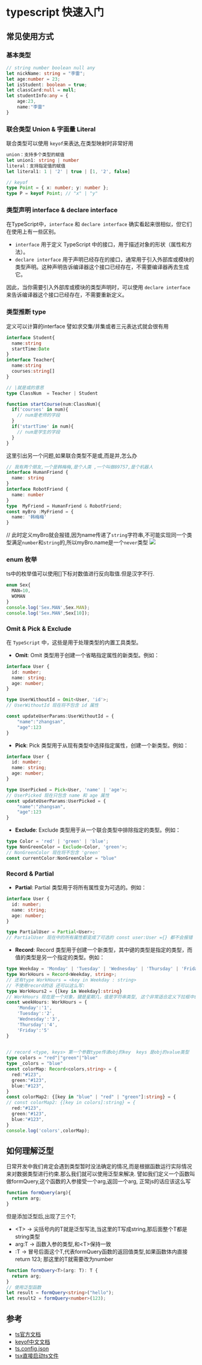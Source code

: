 # typescript 快速入门

## 常见使用方式

### 基本类型 
```ts
// string number boolean null any
let nickName: string = "李雷";
let age:number = 23;
let isStudent: boolean = true;
let classCard:null = null;
let studentInfo:any = {
    age:23,
    name:"李雷"
}
```

### 联合类型 Union & 字面量 Literal

联合类型可以使用 `keyof`来表达,在类型映射时非常好用
```ts
union：支持多个类型的赋值
let union1: string | number
literal：支持指定值的赋值
let literal1: 1 | '2' | true | [1, '2', false]

// keyof
type Point = { x: number; y: number };
type P = keyof Point; // "x" | "y"
```

### 类型声明 interface  & declare interface
 在TypeScript中，`interface` 和 `declare interface` 确实看起来很相似，但它们在使用上有一些区别。

- `interface` 用于定义 TypeScript 中的接口，用于描述对象的形状（属性和方法）。
- `declare interface` 用于声明已经存在的接口，通常用于引入外部库或模块的类型声明。这种声明告诉编译器这个接口已经存在，不需要编译器再去生成它。

因此，当你需要引入外部库或模块的类型声明时，可以使用 `declare interface` 来告诉编译器这个接口已经存在，不需要重新定义。


### 类型推断 type
定义可以计算的interface  譬如求交集/并集或者三元表达式就会很有用
```typescript
interface Student{
  name:string
  startTime:Date
}
interface Teacher{
  name:string
  courses:string[]
}

// |就是或的意思
type ClassNum  = Teacher | Student

function startCourse(num:ClassNum){
  if('courses' in num){
    // num是老师的字段
  }
  if('startTime' in num){
    // num是学生的字段
  }
}
```
这里引出另一个问题,如果联合类型不是或,而是并,怎么办
```typescript
// 我有两个朋友,一个是韩梅梅,是个人类 ,一个叫做89757,是个机器人
interface HumanFriend {
  name: string
}
interface RobotFriend {
  name: number
}
type  MyFriend = HumanFriend & RobotFriend;
const myBro :MyFriend = {
  name: '韩梅梅'
}
```
// 此时定义myBro就会报错,因为name传递了`string`字符串,不可能实现同一个类型满足`number`和`string`的,所以myBro.name是一个`never`类型
![](/public/ts-first-01.jpg)


### enum 枚举
ts中的枚举值可以使用[]下标对数值进行反向取值.但是汉字不行.
```typescript
enum Sex{
  MAN=10,
  WOMAN
}
console.log('Sex.MAN',Sex.MAN);
console.log('Sex.MAN',Sex[10]);
```

### Omit & Pick & Exclude 
在 `TypeScript` 中，这些是用于处理类型的内置工具类型。

- **Omit**: Omit 类型用于创建一个省略指定属性的新类型。例如：

```typescript
interface User {
  id: number;
  name: string;
  age: number;
}

type UserWithoutId = Omit<User, 'id'>;
// UserWithoutId 现在将不包含 id 属性

const updateUserParams:UserWithoutId = {
    "name":"zhangsan",
    "age":123
}
```

- **Pick**: Pick 类型用于从现有类型中选择指定属性，创建一个新类型。例如：

```typescript
interface User {
  id: number;
  name: string;
  age: number;
}

type UserPicked = Pick<User, 'name' | 'age'>;
// UserPicked 现在只包含 name 和 age 属性
const updateUserParams:UserPicked = {
    "name":"zhangsan",
    "age":123
}

```

- **Exclude**: Exclude 类型用于从一个联合类型中排除指定的类型。例如：

```typescript
type Color = 'red' | 'green' | 'blue';
type NonGreenColor = Exclude<Color, 'green'>;
// NonGreenColor 现在将不包含 'green'
const currentColor:NonGreenColor = "blue"
```
### Record & Partial 


- **Partial**: Partial 类型用于将所有属性变为可选的。例如：

```typescript
interface User {
  id: number;
  name: string;
  age: number;
}

type PartialUser = Partial<User>;
// PartialUser 现在中的所有属性都变成了可选的 const user:User ={} 都不会报错
```

- **Record**: Record 类型用于创建一个新类型，其中键的类型是指定的类型，而值的类型是另一个指定的类型。例如：

```typescript
type Weekday = 'Monday' | 'Tuesday' | 'Wednesday' | 'Thursday' | 'Friday';
type WorkHours = Record<Weekday, string>;
// 还有type WorkHours = <key in Weekday : string>
// 不使用record的话 还可以这么写: 
type WorkHours2 = {[key in Weekday]:string}
// WorkHours 现在是一个对象，键是星期几，值是字符串类型, 这个非常适合定义下拉框中的枚举值
const weekHours: WorkHours = {
    'Monday':'1',
    'Tuesday':'2',
    'Wednesday':'3',
    'Thursday':'4',
    'Friday':'5'
}
 

// record <type, keys> 第一个参数type传递obj的key  keys 是obj的value类型
type colors = "red"|"green"|"blue"
type _colors = "blue"
const colorMap: Record<colors,string> = {
  red:"#123",
  green:"#123",
  blue:"#123",
}
const colorMap2: {[key in "blue" | "red" | "green"]:string} = {
// const colorMap2: {[key in colors]:string} = {
  red:"#123",
  green:"#123",
  blue:"#123",
}
console.log('colors',colorMap);
```

## 如何理解泛型
日常开发中我们肯定会遇到类型暂时没法确定的情况,而是根据函数运行实际情况来对数据类型进行约束.那么我们就可以使用泛型来解决.
譬如我们定义一个函数叫做formQuery,这个函数的入参接受一个arg,返回一个arg,
正常js的话应该这么写

```js
function formQuery(arg){
  return arg;
}
```
但是添加泛型后,出现了三个T;
* \<T\>  -> 尖括号内的T就是泛型写法,当这里的T写成string,那后面整个T都是string类型
* arg:T  -> 函数入参的类型,和\<T\>保持一致
* :T -> 冒号后面这个T,代表formQuery函数的返回值类型,如果函数体内直接return 123; 那这里的T就需要改为number
```ts
function formQuery<T>(arg: T): T {
  return arg;
}
// 使用泛型函数
let result = formQuery<string>("hello");
let result2 = formQuery<number>(123);
```




## 参考
* [ts官方文档](https://www.typescriptlang.org/download/)
* [keyof中文文档](https://ts.nodejs.cn/docs/handbook/2/keyof-types.html)
* [ts.config.json](https://www.typescriptlang.org/docs/handbook/tsconfig-json.html)
* [tsx直接启动ts文件](https://tsx.is/getting-started)